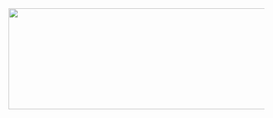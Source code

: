 <img src="https://camo.githubusercontent.com/..." data-canonical-src="https://i.imgur.com/WsGDqij.gif" width="600" height="200" />
